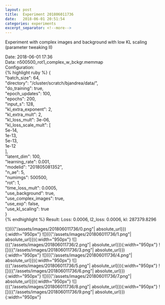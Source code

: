 ```yaml
---
layout: post
title:  Experiment 201806011736
date:   2018-06-01 20:51:54
categories: experiments
excerpt_separator: <!--more-->
---
```

Experiment with complex images and background with low KL scaling (parameter tweaking II)  

 <!--more-->
Date: 2018-06-01 17:36  
Data: n500500_rot1_complex_w_bckgr.memmap  
Configuration:   
{% highlight ruby %}
{  
    "batch_size": 64,   
    "directory": "/cluster/scratch/bjandrea/data/",   
    "do_training": true,   
    "epoch_updates": 100,   
    "epochs": 200,   
    "input_s": 128,   
    "kl_extra_exponent": 2,   
    "kl_extra_mult": 2,   
    "kl_loss_mult": 3e-06,   
    "kl_loss_scale_mult": [  
        5e-14,   
        1e-13,   
        5e-13,   
        1e-12  
    ],   
    "latent_dim": 100,   
    "learning_rate": 0.001,   
    "modelid": "201805081352",   
    "n_ae": 5,   
    "numimgs": 500500,   
    "rot": 1,   
    "time_loss_mult": 0.0005,   
    "use_background": true,   
    "use_complex_images": true,   
    "use_exp": false,   
    "use_kl_scaling": true  
}  
{% endhighlight %}
Result: Loss: 0.0006, l2_loss: 0.0006, kl: 287379.8296  

![]({{"/assets/images/201806011736/0.png"| absolute_url}}){:width="950px"}
![]({{"/assets/images/201806011736/1.png"| absolute_url}}){:width="950px"}
![]({{"/assets/images/201806011736/2.png"| absolute_url}}){:width="950px"}
![]({{"/assets/images/201806011736/3.png"| absolute_url}}){:width="950px"}
![]({{"/assets/images/201806011736/4.png"| absolute_url}}){:width="950px"}
![]({{"/assets/images/201806011736/5.png"| absolute_url}}){:width="950px"}
![]({{"/assets/images/201806011736/6.png"| absolute_url}}){:width="950px"}
![]({{"/assets/images/201806011736/7.png"| absolute_url}}){:width="950px"}
![]({{"/assets/images/201806011736/8.png"| absolute_url}}){:width="950px"}
![]({{"/assets/images/201806011736/9.png"| absolute_url}}){:width="950px"}
